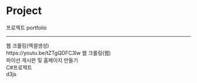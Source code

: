 # Project
프로젝트 portfolio
<hr>
웹 크롤링(엑셀생성)<br>
https://youtu.be/tZTgQDFC3lw
웹 크롤링(웹)<br>
파이선 게시판 및 홈페이지 만들기<br>
C#프로젝트<br>
d3js<br>


